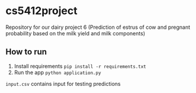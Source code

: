 # cs5412project
Repository for our dairy project 6 (Prediction of estrus of cow and pregnant probability based on the milk yield and milk components)


## How to run
1. Install requirements `pip install -r requirements.txt`
2. Run the app `python application.py`

`input.csv` contains input for testing predictions
